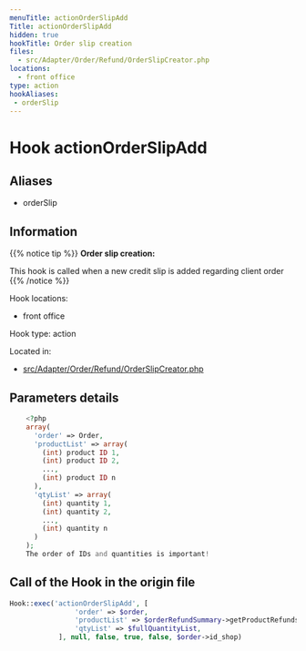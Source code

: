 ```yaml
---
menuTitle: actionOrderSlipAdd
Title: actionOrderSlipAdd
hidden: true
hookTitle: Order slip creation
files:
  - src/Adapter/Order/Refund/OrderSlipCreator.php
locations:
  - front office
type: action
hookAliases:
 - orderSlip
---
```


# Hook actionOrderSlipAdd

## Aliases
 
 - orderSlip



## Information

{{% notice tip %}}
**Order slip creation:** 

This hook is called when a new credit slip is added regarding client order
{{% /notice %}}

Hook locations: 
  - front office

Hook type: action

Located in: 
  - [src/Adapter/Order/Refund/OrderSlipCreator.php](https://github.com/PrestaShop/PrestaShop/blob/8.0.x/src/Adapter/Order/Refund/OrderSlipCreator.php)

## Parameters details

```php
    <?php
    array(
      'order' => Order,
      'productList' => array(
        (int) product ID 1,
        (int) product ID 2, 
        ...,
        (int) product ID n
      ),
      'qtyList' => array(
        (int) quantity 1,
        (int) quantity 2,
        ...,
        (int) quantity n 
      )
    );
    The order of IDs and quantities is important!
```

## Call of the Hook in the origin file

```php
Hook::exec('actionOrderSlipAdd', [
                'order' => $order,
                'productList' => $orderRefundSummary->getProductRefunds(),
                'qtyList' => $fullQuantityList,
            ], null, false, true, false, $order->id_shop)
```